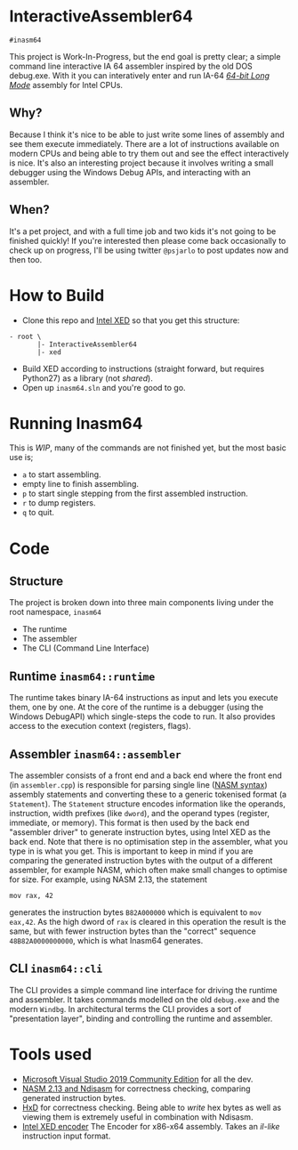 # InteractiveAssembler64

``#inasm64``

This project is Work-In-Progress, but the end goal is pretty clear; a simple command line interactive IA 64 assembler inspired by the old DOS debug.exe. With it you can interatively enter and run IA-64 [_64-bit Long Mode_](https://en.wikipedia.org/wiki/Long_mode) assembly for Intel CPUs.

## Why?
Because I think it's nice to be able to just write some lines of assembly and see them execute immediately. There are a lot of  instructions available on modern CPUs and being able to try them out and see the effect interactively is nice. 
It's also an interesting project because it involves writing a small debugger using the Windows Debug APIs, and interacting with an assembler. 

## When?
It's a pet project, and with a full time job and two kids it's not going to be finished quickly!
If you're interested then please come back occasionally to check up on progress, I'll be using twitter ``@psjarlo`` to post updates now and then too.

# How to Build
- Clone this repo and [Intel XED](https://github.com/intelxed/xed) so that you get this structure:
``` code
- root \
       |- InteractiveAssembler64
       |- xed
```
- Build XED according to instructions (straight forward, but requires Python27) as a library (not *shared*).
- Open up ```inasm64.sln``` and you're good to go. 

# Running Inasm64
This is *WIP*, many of the commands are not finished yet, but the most basic use is;

- ```a``` to start assembling.
- empty line to finish assembling.
- ```p``` to start single stepping from the first assembled instruction.
- ```r``` to dump registers.
- ```q``` to quit.

# Code
## Structure
The project is broken down into three main components living under the root namespace, ``inasm64``
- The runtime
- The assembler
- The CLI (Command Line Interface)

## Runtime ``inasm64::runtime``
The runtime takes binary IA-64 instructions as input and lets you execute them, one by one. 
At the core of the runtime is a debugger (using the Windows DebugAPI) which single-steps the code to run. It also provides access to the execution context (registers, flags).

## Assembler ``inasm64::assembler``
The assembler consists of a front end and a back end where the front end (in ``assembler.cpp``) is responsible for parsing single line ([NASM syntax](https://en.wikibooks.org/wiki/X86_Assembly/NASM_Syntax)) assembly statements and converting these to a generic tokenised format (a ``Statement``).
The ``Statement`` structure encodes information like the operands, instruction, width prefixes (like ``dword``), and the operand types (register, immediate, or memory).
This format is then used by the back end "assembler driver" to generate instruction bytes, using Intel XED as the back end. 
Note that there is no optimisation step in the assembler, what you type in is what you get. This is important to keep in mind if you are comparing the generated instruction bytes with the output of a different assembler, for example NASM, which often make small changes to optimise for size. 
For example, using NASM 2.13, the statement

```code asm
mov rax, 42
```

generates the instruction bytes ```B82A000000``` which is equivalent to ```mov eax,42```. As the high dword of ```rax``` is cleared in this operation the result is the same, but with fewer instruction bytes than the "correct" sequence 
```48B82A0000000000```, which is what Inasm64 generates. 

## CLI ``inasm64::cli``
The CLI provides a simple command line interface for driving the runtime and assembler. It takes commands modelled on the old ``debug.exe`` and the modern ``Windbg``. In architectural terms the CLI provides a sort of "presentation layer", binding and controlling the runtime and assembler.

# Tools used
- [Microsoft Visual Studio 2019 Community Edition](https://visualstudio.microsoft.com/vs/) for all the dev.
- [NASM 2.13 and Ndisasm](https://www.nasm.us/) for correctness checking, comparing generated instruction bytes.
- [HxD](https://mh-nexus.de/en/hxd/) for correctness checking. Being able to *write* hex bytes as well as viewing them is extremely useful in combination with Ndisasm.
- [Intel XED encoder](https://github.com/intelxed/xed) The Encoder for x86-x64 assembly. Takes an *il-like* instruction input format.


